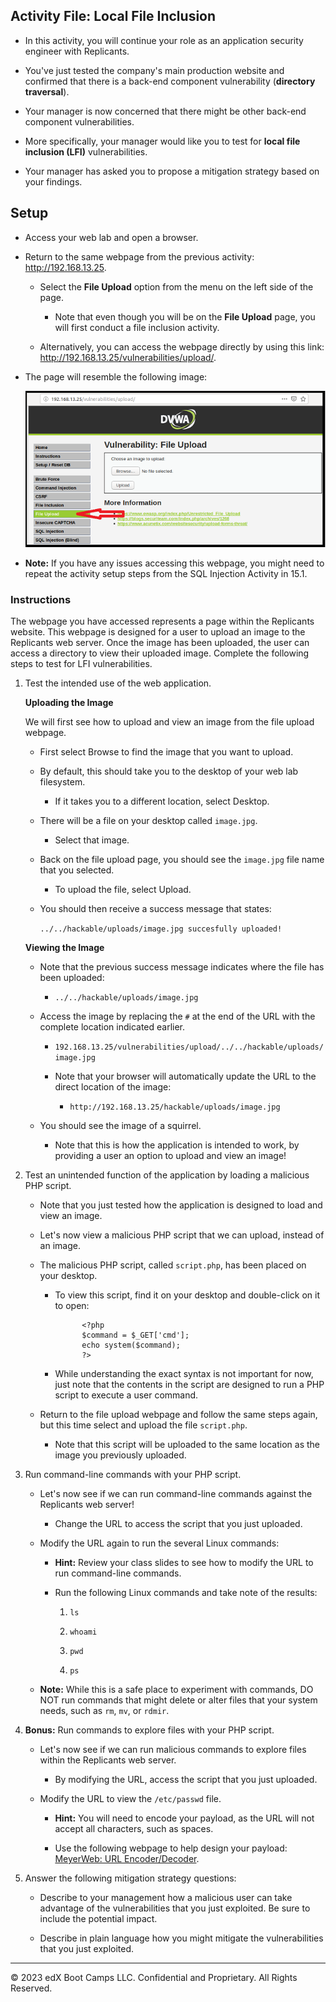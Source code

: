 ## Activity File: Local File Inclusion 

- In this activity, you will continue your role as an application security engineer with Replicants.

- You've just tested the company's main production website and confirmed that there is a back-end component vulnerability (**directory traversal**).

- Your manager is now concerned that there might be other back-end component vulnerabilities.

- More specifically, your manager would like you to test for **local file inclusion (LFI)** vulnerabilities.

- Your manager has asked you to propose a mitigation strategy based on your findings.

## Setup

- Access your web lab and open a browser.

- Return to the same webpage from the previous activity: <http://192.168.13.25>.

  - Select the **File Upload** option from the menu on the left side of the page.
    
    - Note that even though you will be on the **File Upload** page, you will first conduct a file inclusion activity.

  - Alternatively, you can access the webpage directly by using this link: <http://192.168.13.25/vulnerabilities/upload/>.
  
-  The page will resemble the following image:

    ![On the DVWA webpage, an arrow points to File Upload on the left-side menu, and in the center of the page, there is an upload form.](local_file_inclusion.png)

- **Note:** If you have any issues accessing this webpage, you might need to repeat the activity setup steps from the SQL Injection Activity in 15.1.


### Instructions 

The webpage you have accessed represents a page within the Replicants website. This webpage is designed for a user to upload an image to the Replicants web server. Once the image has been uploaded, the user can access a directory to view their uploaded image. Complete the following steps to test for LFI vulnerabilities.

1. Test the intended use of the web application.

    **Uploading the Image**

    We will first see how to upload and view an image from the file upload webpage.

      - First select Browse to find the image that you want to upload.

      - By default, this should take you to the desktop of your web lab filesystem.

        - If it takes you to a different location, select Desktop.

    - There will be a file on your desktop called `image.jpg`.
    
      - Select that image.

    - Back on the file upload page, you should see the `image.jpg` file name that you selected.

      - To upload the file, select Upload.

    - You should then receive a success message that states:

      `../../hackable/uploads/image.jpg succesfully uploaded!`
  
    **Viewing the Image**  

    - Note that the previous success message indicates where the file has been uploaded: 

      - `../../hackable/uploads/image.jpg`

    - Access the image by replacing the `#` at the end of the URL with the complete location indicated earlier.

      - `192.168.13.25/vulnerabilities/upload/../../hackable/uploads/image.jpg `

      - Note that your browser will automatically update the URL to the direct location of the image:

        - `http://192.168.13.25/hackable/uploads/image.jpg`

    - You should see the image of a squirrel.

      - Note that this is how the application is intended to work, by providing a user an option to upload and view an image!


2. Test an unintended function of the application by loading a malicious PHP script.

    - Note that you just tested how the application is designed to load and view an image.

    - Let's now view a malicious PHP script that we can upload, instead of an image.

    - The malicious PHP script, called `script.php`, has been placed on your desktop.

      - To view this script, find it on your desktop and double-click on it to open:
      
                  <?php
                  $command = $_GET['cmd'];
                  echo system($command);
                  ?>

      - While understanding the exact syntax is not important for now, just note that the contents in the script are designed to run a PHP script to execute a user command.

    - Return to the file upload webpage and follow the same steps again, but this time select and upload the file `script.php`.

      - Note that this script will be uploaded to the same location as the image you previously uploaded.

3. Run command-line commands with your PHP script.

    - Let's now see if we can run command-line commands against the Replicants web server!

      - Change the URL to access the script that you just uploaded.
      
    - Modify the URL again to run the several Linux commands:

      - **Hint:** Review your class slides to see how to modify the URL to run command-line commands.

      - Run the following Linux commands and take note of the results:

        1. `ls`

        2. `whoami`
        
        3. `pwd`
        
        4. `ps`

    - **Note:** While this is a safe place to experiment with commands, DO NOT run commands that might delete or alter files that your system needs, such as `rm`, `mv`, or `rdmir`.

4. **Bonus:** Run commands to explore files with your PHP script.

    - Let's now see if we can run malicious commands to explore files within the Replicants web server.

      - By modifying the URL, access the script that you just uploaded.
      
    - Modify the URL to view the `/etc/passwd` file.

      - **Hint:** You will need to encode your payload, as the URL will not accept all characters, such as spaces.

      - Use the following webpage to help design your payload: [MeyerWeb: URL Encoder/Decoder](https://meyerweb.com/eric/tools/dencoder/).

5. Answer the following mitigation strategy questions:

    - Describe to your management how a malicious user can take advantage of the vulnerabilities that you just exploited. Be sure to include the potential impact.

    - Describe in plain language how you might mitigate the vulnerabilities that you just exploited.

---

© 2023 edX Boot Camps LLC. Confidential and Proprietary. All Rights Reserved. 
